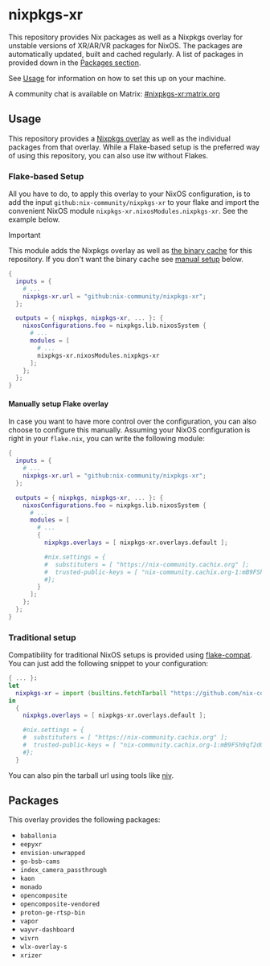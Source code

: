 <!--
SPDX-FileCopyrightText: 2024 Sefa Eyeoglu <contact@scrumplex.net>

SPDX-License-Identifier: CC0-1.0
-->

# nixpkgs-xr

This repository provides Nix packages as well as a Nixpkgs overlay for unstable versions of XR/AR/VR packages for NixOS.
The packages are automatically updated, built and cached regularly.
A list of packages in provided down in the [Packages section](#packages).

See [Usage](#usage) for information on how to set this up on your machine.

A community chat is available on Matrix: [#nixpkgs-xr:matrix.org](https://matrix.to/#/#nixpkgs-xr:matrix.org)

## Usage

This repository provides a [Nixpkgs overlay](https://ryantm.github.io/nixpkgs/using/overlays/)
as well as the individual packages from that overlay.
While a Flake-based setup is the preferred way of using this repository,
you can also use itw without Flakes.

### Flake-based Setup

All you have to do, to apply this overlay to your NixOS configuration,
is to add the input `github:nix-community/nixpkgs-xr` to your flake
and import the convenient NixOS module `nixpkgs-xr.nixosModules.nixpkgs-xr`.
See the example below.

> [!IMPORTANT]
> This module adds the Nixpkgs overlay as well as [the binary cache][binary-cache] for this repository.
> If you don't want the binary cache see [manual setup](#manually-setup-flake-overlay) below.

```nix
{
  inputs = {
    # ...
    nixpkgs-xr.url = "github:nix-community/nixpkgs-xr";
  };

  outputs = { nixpkgs, nixpkgs-xr, ... }: {
    nixosConfigurations.foo = nixpkgs.lib.nixosSystem {
      # ...
      modules = [
        # ...
        nixpkgs-xr.nixosModules.nixpkgs-xr
      ];
    };
  };
}
```

#### Manually setup Flake overlay

In case you want to have more control over the configuration, you can also choose to configure this manually.
Assuming your NixOS configuration is right in your `flake.nix`, you can write the following module:

```nix
{
  inputs = {
    # ...
    nixpkgs-xr.url = "github:nix-community/nixpkgs-xr";
  };

  outputs = { nixpkgs, nixpkgs-xr, ... }: {
    nixosConfigurations.foo = nixpkgs.lib.nixosSystem {
      # ...
      modules = [
        # ...
        {
          nixpkgs.overlays = [ nixpkgs-xr.overlays.default ];

          #nix.settings = {
          #  substituters = [ "https://nix-community.cachix.org" ];
          #  trusted-public-keys = [ "nix-community.cachix.org-1:mB9FSh9qf2dCimDSUo8Zy7bkq5CX+/rkCWyvRCYg3Fs=" ];
          #};
        }
      ];
    };
  };
}
```

### Traditional setup

Compatibility for traditional NixOS setups is provided using [flake-compat].
You can just add the following snippet to your configuration:

```nix
{ ... }:
let
  nixpkgs-xr = import (builtins.fetchTarball "https://github.com/nix-community/nixpkgs-xr/archive/main.tar.gz");
in
  {
    nixpkgs.overlays = [ nixpkgs-xr.overlays.default ];

    #nix.settings = {
    #  substituters = [ "https://nix-community.cachix.org" ];
    #  trusted-public-keys = [ "nix-community.cachix.org-1:mB9FSh9qf2dCimDSUo8Zy7bkq5CX+/rkCWyvRCYg3Fs=" ];
    #};
  }
```

You can also pin the tarball url using tools like [niv].

## Packages

This overlay provides the following packages:

- `baballonia`
- `eepyxr`
- `envision-unwrapped`
- `go-bsb-cams`
- `index_camera_passthrough`
- `kaon`
- `monado`
- `opencomposite`
- `opencomposite-vendored`
- `proton-ge-rtsp-bin`
- `vapor`
- `wayvr-dashboard`
- `wivrn`
- `wlx-overlay-s`
- `xrizer`

[binary-cache]: https://app.cachix.org/cache/nix-community
[flake-compat]: https://github.com/edolstra/flake-compat
[niv]: https://github.com/nmattia/niv

